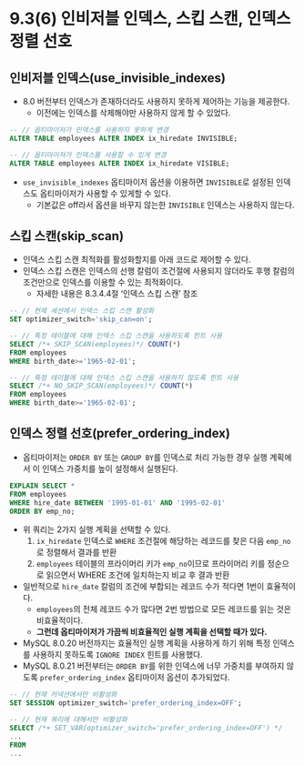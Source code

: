 # 9.3(6) 인비저블 인덱스, 스킵 스캔, 인덱스 정렬 선호

## 인비저블 인덱스(use_invisible_indexes)

- 8.0 버전부터 인덱스가 존재하더라도 사용하지 못하게 제어하는 기능을 제공한다.
    - 이전에는 인덱스를 삭제해야만 사용하지 않게 할 수 있었다.

```sql
-- // 옵티마이저가 인덱스를 사용하지 못하게 변경
ALTER TABLE employees ALTER INDEX ix_hiredate INVISIBLE;

-- // 옵티마이저가 인덱스를 사용할 수 있게 변경
ALTER TABLE employees ALTER INDEX ix_hiredate VISIBLE;
```

- `use_invisible_indexes` 옵티마이저 옵션을 이용하면 `INVISIBLE`로 설정된 인덱스도 옵티마이저가 사용할 수 있게할 수 있다.
    - 기본값은 off라서 옵션을 바꾸지 않는한 `INVISIBLE` 인덱스는 사용하지 않는다.

## 스킵 스캔(skip_scan)

- 인덱스 스킵 스캔 최적화를 활성화할지를 아래 코드로 제어할 수 있다.
- 인덱스 스킵 스캔은 인덱스의 선행 칼럼이 조건절에 사용되지 않더라도 후행 칼럼의 조건만으로 인덱스를 이용할 수 있는 최적화이다.
    - 자세한 내용은 8.3.4.4절 ‘인덱스 스킵 스캔’ 참조

```sql
-- // 현제 세션에서 인덱스 스킵 스캔 활성화
SET optimizer_switch='skip_can=on';

-- // 특정 테이블에 대해 인덱스 스킵 스캔을 사용하도록 힌트 사용
SELECT /*+ SKIP_SCAN(employees)*/ COUNT(*)
FROM employees
WHERE birth_date>='1965-02-01';

-- // 특정 테이블에 대해 인덱스 스킵 스캔을 사용하지 않도록 힌트 사용
SELECT /*+ NO_SKIP_SCAN(employees)*/ COUNT(*)
FROM employees
WHERE birth_date>='1965-02-01';
```

## 인덱스 정렬 선호(prefer_ordering_index)

- 옵티마이저는 `ORDER BY` 또는 `GROUP BY`를 인덱스로 처리 가능한 경우 실행 계획에서 이 인덱스 가중치를 높이 설정해서 실행된다.

```sql
EXPLAIN SELECT * 
FROM employees
WHERE hire_date BETWEEN '1995-01-01' AND '1995-02-01'
ORDER BY emp_no;
```

- 위 쿼리는 2가지 실행 계획을 선택할 수 있다.
  1. `ix_hiredate` 인덱스로 `WHERE` 조건절에 해당하는 레코드를 찾은 다음 `emp_no`로 정렬해서 결과를 반환
  2. `employees` 테이블의 프라이머리 키가 `emp_no`이므로 프라이머리 키를 정순으로 읽으면서 WHERE 조건에 일치하는지 비교 후 결과 반환
- 일반적으로 `hire_date` 칼럼의 조건에 부합되는 레코드 수가 적다면 1번이 효율적이다.
  - `employees`의 전체 레코드 수가 많다면 2번 방법으로 모든 레코드를 읽는 것은 비효율적이다.
  - **그런데 옵티마이저가 가끔씩 비효율적인 실행 계획을 선택할 때가 있다.**
- MySQL 8.0.20 버전까지는 효율적인 실행 계획을 사용하게 하기 위해 특정 인덱스를 사용하지 못하도록 `IGNORE INDEX` 힌트를 사용했다.
- MySQL 8.0.21 버전부터는 `ORDER BY`를 위한 인덱스에 너무 가중치를 부여하지 않도록 `prefer_ordering_index` 옵티마이저 옵션이 추가되었다.

```sql
-- // 현재 커넥션에서만 비활성화
SET SESSION optimizer_switch='prefer_ordering_index=OFF';

-- // 현재 쿼리에 대해서만 비활성화
SELECT /*+ SET_VAR(optimizer_switch='prefer_ordering_index=OFF') */
...
FROM
...
```